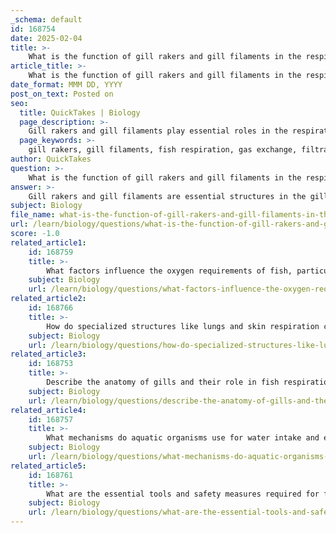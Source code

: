```yaml
---
_schema: default
id: 168754
date: 2025-02-04
title: >-
    What is the function of gill rakers and gill filaments in the respiratory process?
article_title: >-
    What is the function of gill rakers and gill filaments in the respiratory process?
date_format: MMM DD, YYYY
post_on_text: Posted on
seo:
  title: QuickTakes | Biology
  page_description: >-
    Gill rakers and gill filaments play essential roles in the respiratory process of fish, with gill rakers filtering solids and aiding water flow, while gill filaments facilitate efficient gas exchange.
  page_keywords: >-
    gill rakers, gill filaments, fish respiration, gas exchange, filtration, feeding adaptations, counter-current exchange, osmoregulation, water flow, gill arches
author: QuickTakes
question: >-
    What is the function of gill rakers and gill filaments in the respiratory process?
answer: >-
    Gill rakers and gill filaments are essential structures in the gills of fish, each serving distinct functions in the respiratory process.\n\n### Gill Rakers\nGill rakers are bony or cartilaginous projections that extend from the gill arches. Their primary functions include:\n\n1. **Filtration**: Gill rakers act as a strainer, preventing solid particles such as plankton, algae, and detritus from passing through the gills. This filtration is crucial for protecting the delicate gill tissues from potential damage caused by larger food particles.\n\n2. **Feeding Adaptations**: The morphology of gill rakers varies among fish species based on their feeding habits. For instance, piscivorous (fish-eating) fish tend to have shorter, sturdier rakers, while planktivorous (plankton-eating) fish possess fine, feathery rakers that are more effective at capturing tiny prey.\n\n3. **Water Flow Direction**: Gill rakers also help direct the flow of water over the gill filaments, ensuring that the water moves in a manner that maximizes gas exchange efficiency.\n\n### Gill Filaments\nGill filaments are the primary sites for gas exchange in fish. They are thin, thread-like structures that provide a large surface area for the diffusion of gases. Their functions include:\n\n1. **Gas Exchange**: The gill filaments are lined with numerous tiny structures called secondary lamellae, which increase the surface area available for oxygen uptake and carbon dioxide release. This is essential for the fish's respiration, allowing them to extract dissolved oxygen from the water.\n\n2. **Counter-Current Exchange**: The arrangement of blood flow in the gill filaments is designed to maximize oxygen absorption through a counter-current exchange mechanism. This means that the blood flows in the opposite direction to the water passing over the gills, maintaining a gradient that facilitates efficient gas exchange.\n\n3. **Physiological Functions**: Beyond respiration, gill filaments also play roles in osmoregulation and the excretion of ammonia nitrogen, contributing to the overall physiological balance of the fish.\n\nIn summary, while gill rakers primarily function in filtering and protecting the gills during feeding, gill filaments are crucial for the actual process of gas exchange, allowing fish to breathe underwater effectively. Both structures are integral to the overall respiratory system of fish, adapting to their specific ecological niches and feeding strategies.
subject: Biology
file_name: what-is-the-function-of-gill-rakers-and-gill-filaments-in-the-respiratory-process.md
url: /learn/biology/questions/what-is-the-function-of-gill-rakers-and-gill-filaments-in-the-respiratory-process
score: -1.0
related_article1:
    id: 168759
    title: >-
        What factors influence the oxygen requirements of fish, particularly in relation to metabolic rate?
    subject: Biology
    url: /learn/biology/questions/what-factors-influence-the-oxygen-requirements-of-fish-particularly-in-relation-to-metabolic-rate
related_article2:
    id: 168766
    title: >-
        How do specialized structures like lungs and skin respiration contribute to respiratory adaptations in aquatic animals?
    subject: Biology
    url: /learn/biology/questions/how-do-specialized-structures-like-lungs-and-skin-respiration-contribute-to-respiratory-adaptations-in-aquatic-animals
related_article3:
    id: 168753
    title: >-
        Describe the anatomy of gills and their role in fish respiration.
    subject: Biology
    url: /learn/biology/questions/describe-the-anatomy-of-gills-and-their-role-in-fish-respiration
related_article4:
    id: 168757
    title: >-
        What mechanisms do aquatic organisms use for water intake and expulsion?
    subject: Biology
    url: /learn/biology/questions/what-mechanisms-do-aquatic-organisms-use-for-water-intake-and-expulsion
related_article5:
    id: 168761
    title: >-
        What are the essential tools and safety measures required for fish dissection?
    subject: Biology
    url: /learn/biology/questions/what-are-the-essential-tools-and-safety-measures-required-for-fish-dissection
---
```


&nbsp;
